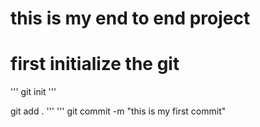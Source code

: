 # this is my end to end project 

# first initialize the git 
'''
git init 
'''

git add . 
'''
'''
git commit -m "this is my first commit"